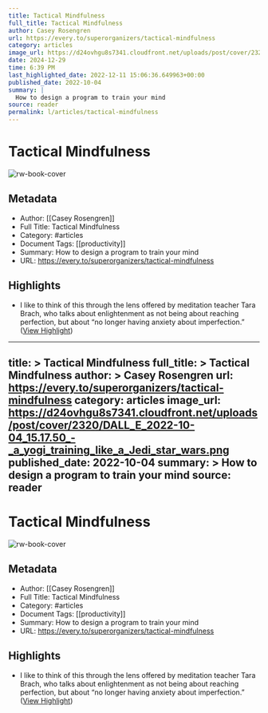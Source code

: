 ```yaml
---
title: Tactical Mindfulness
full_title: Tactical Mindfulness
author: Casey Rosengren
url: https://every.to/superorganizers/tactical-mindfulness
category: articles
image_url: https://d24ovhgu8s7341.cloudfront.net/uploads/post/cover/2320/DALL_E_2022-10-04_15.17.50_-_a_yogi_training_like_a_Jedi_star_wars.png
date: 2024-12-29
time: 6:39 PM
last_highlighted_date: 2022-12-11 15:06:36.649963+00:00
published_date: 2022-10-04
summary: |
  How to design a program to train your mind
source: reader
permalink: l/articles/tactical-mindfulness
---
```

# Tactical Mindfulness

![rw-book-cover](https://d24ovhgu8s7341.cloudfront.net/uploads/post/cover/2320/DALL_E_2022-10-04_15.17.50_-_a_yogi_training_like_a_Jedi_star_wars.png)

## Metadata
- Author: [[Casey Rosengren]]
- Full Title: Tactical Mindfulness
- Category: #articles
- Document Tags: [[productivity]] 
- Summary: How to design a program to train your mind
- URL: https://every.to/superorganizers/tactical-mindfulness

## Highlights
- I like to think of this through the lens offered by meditation teacher Tara Brach, who talks about enlightenment as not being about reaching perfection, but about “no longer having anxiety about imperfection.” ([View Highlight](https://read.readwise.io/read/01gm0vjgff918y4mgzc6v71v1z))


---
title: >
  Tactical Mindfulness
full_title: >
  Tactical Mindfulness
author: >
  Casey Rosengren
url: https://every.to/superorganizers/tactical-mindfulness
category: articles
image_url: https://d24ovhgu8s7341.cloudfront.net/uploads/post/cover/2320/DALL_E_2022-10-04_15.17.50_-_a_yogi_training_like_a_Jedi_star_wars.png
published_date: 2022-10-04
summary: >
  How to design a program to train your mind
source: reader
---
# Tactical Mindfulness

![rw-book-cover](https://d24ovhgu8s7341.cloudfront.net/uploads/post/cover/2320/DALL_E_2022-10-04_15.17.50_-_a_yogi_training_like_a_Jedi_star_wars.png)

## Metadata
- Author: [[Casey Rosengren]]
- Full Title: Tactical Mindfulness
- Category: #articles
- Document Tags: [[productivity]] 
- Summary: How to design a program to train your mind
- URL: https://every.to/superorganizers/tactical-mindfulness

## Highlights
- I like to think of this through the lens offered by meditation teacher Tara Brach, who talks about enlightenment as not being about reaching perfection, but about “no longer having anxiety about imperfection.” ([View Highlight](https://read.readwise.io/read/01gm0vjgff918y4mgzc6v71v1z))


